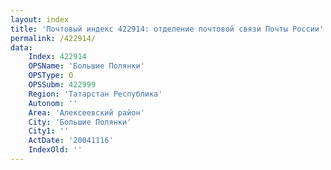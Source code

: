 ```yaml
---
layout: index
title: 'Почтовый индекс 422914: отделение почтовой связи Почты России'
permalink: /422914/
data:
    Index: 422914
    OPSName: 'Большие Полянки'
    OPSType: О
    OPSSubm: 422999
    Region: 'Татарстан Республика'
    Autonom: ''
    Area: 'Алексеевский район'
    City: 'Большие Полянки'
    City1: ''
    ActDate: '20041116'
    IndexOld: ''
---
```

